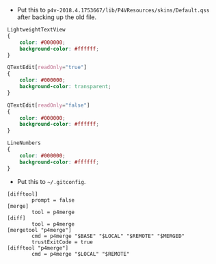 - Put this to `p4v-2018.4.1753667/lib/P4VResources/skins/Default.qss` after backing up the old file.

```css
LightweightTextView
{
    color: #000000;
    background-color: #ffffff;
}

QTextEdit[readOnly="true"] 
{ 
    color: #000000;
    background-color: transparent;
}

QTextEdit[readOnly="false"]
{
    color: #000000;
    background-color: #ffffff;
}

LineNumbers
{
    color: #000000;
    background-color: #ffffff;
}
```

- Put this to `~/.gitconfig`.

```
[difftool]
        prompt = false
[merge]
        tool = p4merge
[diff]
        tool = p4merge
[mergetool "p4merge"]
        cmd = p4merge "$BASE" "$LOCAL" "$REMOTE" "$MERGED"
        trustExitCode = true
[difftool "p4merge"]
        cmd = p4merge "$LOCAL" "$REMOTE"
```
